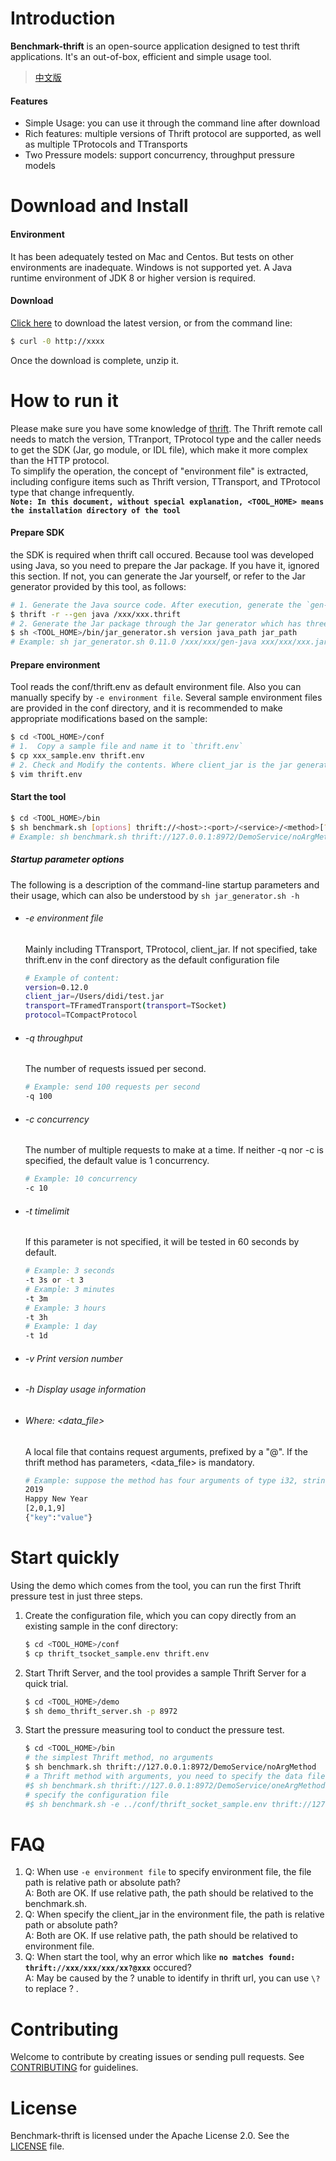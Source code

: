 # Introduction  
**Benchmark-thrift** is an open-source application designed to test thrift applications. It's an out-of-box, efficient and simple usage tool.

> [中文版](README.md)  

#### Features  
  * Simple Usage: you can use it through the command line after download
  * Rich features: multiple versions of Thrift protocol are supported, as well as multiple TProtocols and TTransports
  * Two Pressure models: support concurrency, throughput pressure models

# Download and Install

#### Environment
It has been adequately tested on Mac and Centos. But tests on other environments are inadequate. Windows is not supported yet. A Java runtime environment of JDK 8 or higher version is required.

#### Download
[Click here](www.baidu.com) to download the latest version, or from the command line:
```bash
$ curl -0 http://xxxx
```
Once the download is complete, unzip it.

# How to run it
Please make sure you have some knowledge of [thrift](https://thrift.apache.org/tutorial/). The Thrift remote call needs to match the version, TTranport, TProtocol type and the caller needs to get the SDK (Jar, go module, or IDL file), which make it more complex than the HTTP protocol.  
To simplify the operation, the concept of "environment file" is extracted, including configure items such as  Thrift version, TTransport, and TProtocol type that change infrequently.  
**`Note: In this document, without special explanation, <TOOL_HOME> means the installation directory of the tool`**

#### Prepare SDK
the SDK is required when thrift call occured. Because tool was developed using Java, so you need to prepare the Jar package. If you have it, ignored this section. If not, you can generate the Jar yourself, or refer to the Jar generator provided by this tool, as follows:
```bash
# 1. Generate the Java source code. After execution, generate the `gen-java` folder under the current path
$ thrift -r --gen java /xxx/xxx.thrift    
# 2. Generate the Jar package through the Jar generator which has three parameters: 1. Thrift version; 2. Java source code path (absolute path); 3. Location and name of the jar package
$ sh <TOOL_HOME>/bin/jar_generator.sh version java_path jar_path  
# Example: sh jar_generator.sh 0.11.0 /xxx/xxx/gen-java xxx/xxx/xxx.jar
```        
#### Prepare environment 
Tool reads the conf/thrift.env as default environment file. Also you can manually specify by `-e environment file`. Several sample environment files are provided in the conf directory, and it is recommended to make appropriate modifications based on the sample:
```bash
$ cd <TOOL_HOME>/conf
# 1.  Copy a sample file and name it to `thrift.env`
$ cp xxx_sample.env thrift.env
# 2. Check and Modify the contents. Where client_jar is the jar generate in Prepare SDK
$ vim thrift.env
```
#### Start the tool
```bash
$ cd <TOOL_HOME>/bin
$ sh benchmark.sh [options] thrift://<host>:<port>/<service>/<method>[?@<data_file>]
# Example: sh benchmark.sh thrift://127.0.0.1:8972/DemoService/noArgMethod
```
##### Startup parameter options
The following is a description of the command-line startup parameters and their usage, which can also be understood by `sh jar_generator.sh -h`
  * ###### -e environment file
    Mainly including TTransport, TProtocol, client_jar. If not specified, take thrift.env in the conf directory as the default configuration file   
    ```bash   
    # Example of content:
    version=0.12.0
    client_jar=/Users/didi/test.jar
    transport=TFramedTransport(transport=TSocket)
    protocol=TCompactProtocol 
    ```
    
   * ###### -q throughput 
        The number of requests issued per second.  
        ```bash
        # Example: send 100 requests per second
        -q 100
        ```
   * ###### -c concurrency 
        The number of multiple requests to make at a time. If neither -q nor -c is specified, the default value is 1 concurrency.
        ```bash
        # Example: 10 concurrency
        -c 10
        ```
   * ###### -t timelimit 
        If this parameter is not specified, it will be tested in 60 seconds by default.
        ```bash
        # Example: 3 seconds
        -t 3s or -t 3
        # Example: 3 minutes
        -t 3m
        # Example: 3 hours
        -t 3h
        # Example: 1 day
        -t 1d
        ```
   * ###### -v Print version number
   * ###### -h Display usage information  
   * ###### Where: <data_file>
        A local file that contains request arguments, prefixed by a "@". If the thrift method has parameters, <data_file> is mandatory.
        ```bash
        # Example: suppose the method has four arguments of type i32, string, list, and struct. so the file content should be in the form of
        2019
        Happy New Year
        [2,0,1,9]
        {"key":"value"}
        ```
# Start quickly
Using the demo which comes from the tool, you can run the first Thrift pressure test in just three steps.
1. Create the configuration file, which you can copy directly from an existing sample in the conf directory:
    ```bash
    $ cd <TOOL_HOME>/conf
    $ cp thrift_tsocket_sample.env thrift.env
    ```
2. Start Thrift Server, and the tool provides a sample Thrift Server for a quick trial.
    ```bash
    $ cd <TOOL_HOME>/demo
    $ sh demo_thrift_server.sh -p 8972 
    ```
3. Start the pressure measuring tool to conduct the pressure test.
    ```bash
    $ cd <TOOL_HOME>/bin
    # the simplest Thrift method, no arguments
    $ sh benchmark.sh thrift://127.0.0.1:8972/DemoService/noArgMethod
    # a Thrift method with arguments, you need to specify the data file
    #$ sh benchmark.sh thrift://127.0.0.1:8972/DemoService/oneArgMethod?@../demo/data/oneArgMethod.text
    # specify the configuration file 
    #$ sh benchmark.sh -e ../conf/thrift_socket_sample.env thrift://127.0.0.1:8972/DemoService/noArgMethod
    ```
# FAQ
1.  Q: When use `-e environment file` to specify environment file, the file path is relative path or absolute path?  
    A: Both are OK. If use relative path, the path should be relatived to the benchmark.sh.
2.  Q: When specify the client_jar in the environment file, the path is relative path or absolute path?  
    A: Both are OK. If use relative path, the path should be relatived to environment file. 
3.  Q: When start the tool, why an error which like **`no matches found: thrift://xxx/xxx/xxx/xx?@xxx`** occured?   
    A: May be caused by the ? unable to identify in thrift url, you can use `\?` to replace ? .
# Contributing
Welcome to contribute by creating issues or sending pull requests. See [CONTRIBUTING](CONTRIBUTING.md) for guidelines.

# License
Benchmark-thrift is licensed under the Apache License 2.0. See the [LICENSE](LICENSE) file.


